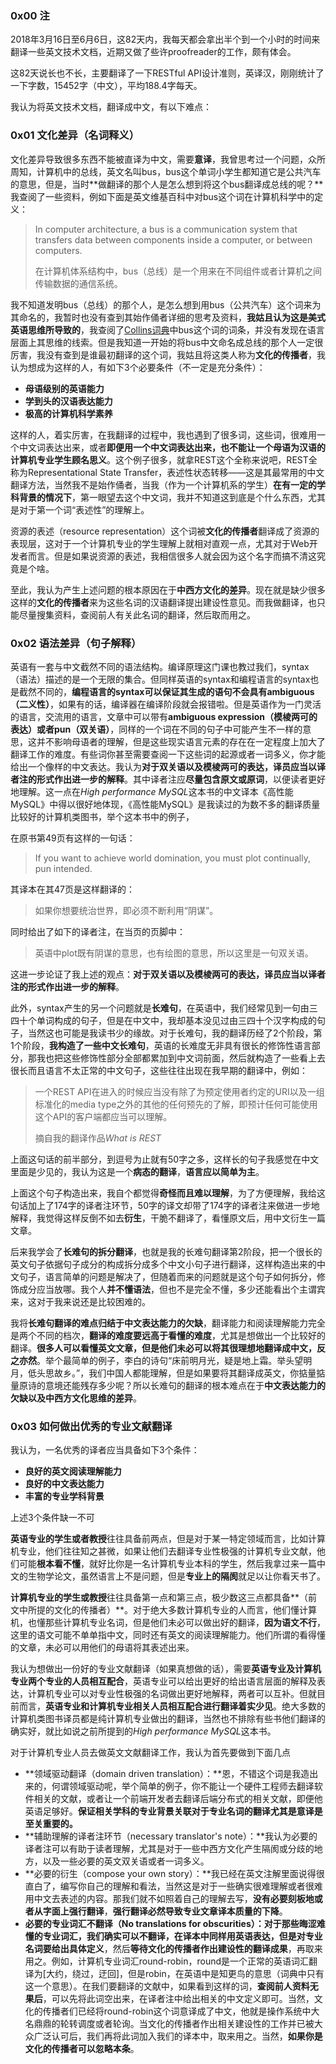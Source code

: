 ### 0x00 注

2018年3月16日至6月6日，这82天内，我每天都会拿出半个到一个小时的时间来翻译一些英文技术文档，近期又做了些许proofreader的工作，颇有体会。

这82天说长也不长，主要翻译了一下RESTful API设计准则，英译汉，刚刚统计了一下字数，15452字（中文），平均188.4字每天。

我认为将英文技术文档，翻译成中文，有以下难点：

### 0x01 文化差异（名词释义）

文化差异导致很多东西不能被直译为中文，需要**意译**，我曾思考过一个问题，众所周知，计算机中的总线，英文名叫bus，bus这个单词小学生都知道它是公共汽车的意思，但是，当时**做翻译的那个人是怎么想到将这个bus翻译成总线的呢？**我查阅了一些资料，例如下面是英文维基百科中对bus这个词在计算机科学中的定义：

> In computer architecture, a bus is a communication system that transfers data between components inside a computer, or between computers.  
>
> 在计算机体系结构中，bus（总线）是一个用来在不同组件或者计算机之间传输数据的通信系统。

我不知道发明bus（总线）的那个人，是怎么想到用bus（公共汽车）这个词来为其命名的，我暂时也没有查到其始作俑者详细的思考及资料，**我姑且认为这是美式英语思维所导致的**，我查阅了[Collins词典](https://www.collinsdictionary.com/us/dictionary/english/bus)中bus这个词的词条，并没有发现在语言层面上其思维的线索。但是我知道一开始的将bus中文命名成总线的那个人一定很厉害，我没有查到是谁最初翻译的这个词，我姑且将这类人称为**文化的传播者**，我认为想成为这样的人，有如下3个必要条件（不一定是充分条件）：

* **母语级别的英语能力**
* **学到头的汉语表达能力**
* **极高的计算机科学素养**

这样的人，着实厉害，在我翻译的过程中，我也遇到了很多词，这些词，很难用一个中文词表达出来，或者**即便用一个中文词表达出来，也不能让一个母语为汉语的计算机专业学生顾名思义**。这个例子很多，就拿REST这个全称来说吧，REST全称为Representational State Transfer，表述性状态转移——这是其最常用的中文翻译方法，当然我不是始作俑者，当我（作为一个计算机系的学生）**在有一定的学科背景的情况下**，第一眼望去这个中文词，我并不知道这到底是个什么东西，尤其是对于第一个词“表述性”的理解上。

资源的表述（resource representation）这个词被**文化的传播者**翻译成了资源的表现层，这对于一个计算机专业的学生理解上就相对直观一点，尤其对于Web开发者而言。但是如果说资源的表述，我相信很多人就会因为这个名字而搞不清这究竟是个啥。

至此，我认为产生上述问题的根本原因在于**中西方文化的差异**。现在就是缺少很多这样的**文化的传播者**来为这些名词的汉语翻译提出建设性意见。而我做翻译，也只能尽量搜集资料，查阅前人有关此名词的翻译，然后取而用之。

### 0x02 语法差异（句子解释）

英语有一套与中文截然不同的语法结构。编译原理这门课也教过我们，syntax（语法）描述的是一个无限的集合。但同样英语的syntax和编程语言的syntax也是截然不同的，**编程语言的syntax可以保证其生成的语句不会具有ambiguous（二义性）**，如果有的话，编译器在编译阶段就会报错啦。但是英语作为一门灵活的语言，交流用的语言，文章中可以带有**ambiguous expression（模棱两可的表达）**或者**pun（双关语）**，同样的一个词在不同的句子中可能产生不一样的意思，这并不影响母语者的理解，但是这些现实语言元素的存在在一定程度上加大了翻译工作的难度。有些词你甚至需要查阅一下这些词的起源或者一词多义，你才能给出一个像样的中文表达。我认为**对于双关语以及模棱两可的表达，译员应当以译者注的形式作出进一步的解释**。其中译者注应**尽量包含原文或原词**，以便读者更好地理解。这一点在*High performance MySQL*这本书的中文译本《高性能MySQL》中得以很好地体现，《高性能MySQL》是我读过的为数不多的翻译质量比较好的计算机类图书，举个这本书中的例子，

在原书第49页有这样的一句话：

> If you want to achieve world domination, you must plot continually, pun intended.

其译本在其47页是这样翻译的：

> 如果你想要统治世界，即必须不断利用“阴谋”。

同时给出了如下的译者注，在当页的页脚中：

> 英语中plot既有阴谋的意思，也有绘图的意思，所以这里是一句双关语。

这进一步论证了我上述的观点：**对于双关语以及模棱两可的表达，译员应当以译者注的形式作出进一步的解释**。

此外，syntax产生的另一个问题就是**长难句**，在英语中，我们经常见到一句由三四十个单词构成的句子，但是在中文中，我却基本没见过由三四十个汉字构成的句子，当然这也可能是我读书少的缘故。对于长难句，我的翻译历经了2个阶段，第1个阶段，**我构造了一些中文长难句**，英语的长难度无非具有很长的修饰性语言部分，那我也把这些修饰性部分全部都累加到中文词前面，然后就构造了一些看上去很长而且语言不太正常的中文句子，这些往往出现在我早期的翻译中，例如：

> 一个REST API在进入的时候应当没有除了为预定使用者约定的URI以及一组标准化的media type之外的其他的任何预先的了解，即预计任何可能使用这个API的客户端都应当可以理解。
>
> 摘自我的翻译作品*What is REST*

上面这句话的前半部分，到逗号为止就有50字之多，这样长的句子我感觉在中文里面是少见的，我认为这是一个**病态的翻译**，**语言应以简单为主**。

上面这个句子构造出来，我自个都觉得**奇怪而且难以理解**，为了方便理解，我给这句话加上了174字的译者注环节，50字的译文却带了174字的译者注来做进一步地解释，我觉得这样反倒不如去**衍生**，干脆不翻译了，看懂原文后，用中文衍生一篇文章。

后来我学会了**长难句的拆分翻译**，也就是我的长难句翻译第2阶段，把一个很长的英文句子依据句子成分的构成拆分成多个中文小句子进行翻译，这样构造出来的中文句子，语言简单的问题是解决了，但随着而来的问题就是这个句子如何拆分，修饰成分应当放哪。我个人**并不懂语法**，但也不是完全不懂，多少还能看出个主谓宾来，这对于我来说还是比较困难的。

我将**长难句翻译的难点归结于中文表达能力的欠缺**，翻译能力和阅读理解能力完全是两个不同的档次，**翻译的难度要远高于看懂的难度**，尤其是想做出一个比较好的翻译。**很多人可以看懂英文文章，但是他们未必可以将其很理想地翻译成中文，反之亦然**。举个最简单的例子，李白的诗句“床前明月光，疑是地上霜。举头望明月，低头思故乡。”，我们中国人都能理解，但是如果要将其翻译成英文，你掂量掂量原诗的意境还能残存多少呢？所以长难句的翻译的根本难点在于**中文表达能力的欠缺以及中西方文化思维的差异**。

### 0x03 如何做出优秀的专业文献翻译

我认为，一名优秀的译者应当具备如下3个条件：

* **良好的英文阅读理解能力**
* **良好的中文表达能力**
* **丰富的专业学科背景**

上述3个条件缺一不可

**英语专业的学生或者教授**往往具备前两点，但是对于某一特定领域而言，比如计算机专业，他们往往知之甚微，如果让他们去翻译专业性极强的计算机专业文献，他们可能**根本看不懂**，就好比你是一名计算机专业本科的学生，然后我拿过来一篇中文的生物学论文，虽然语言上不是问题，但是**专业上的隔阂**就足以让你看天书了。

**计算机专业的学生或教授**往往具备第一点和第三点，极少数这三点都具备**（前文中所提的文化的传播者）**。对于绝大多数计算机专业的人而言，他们懂计算机，也懂那些计算机专业名词，但是他们未必可以做出好的翻译，**因为语文不行**，这里的语文可能不单单指中文，同时还有英文的阅读理解能力。他们所谓的看得懂的文章，未必可以用他们的母语将其表述出来。

我认为想做出一份好的专业文献翻译（如果真想做的话），需要**英语专业及计算机专业两个专业的人员相互配合**，英语专业可以给出更好的给出语言层面的解释及表达，计算机专业可以对专业性极强的名词做出更好地解释，两者可以互补。但就目前而言，**英语专业和计算机专业相关人员相互配合进行翻译着实少见**。绝大多数的计算机类图书译员都是纯计算机专业做出的翻译，当然也不排除有些书他们翻译的确实好，就比如说之前所提到的*High performance MySQL*这本书。

对于计算机专业人员去做英文文献翻译工作，我认为首先要做到下面几点

* **领域驱动翻译（domain driven translation）：**恩，不错这个词是我造出来的，何谓领域驱动呢，举个简单的例子，你不能让一个硬件工程师去翻译软件相关的文献，或者让一个前端开发者去翻译后端分布式的相关文献，即便他英语足够好。**保证相关学科的专业背景关联对于专业名词的翻译尤其是意译是至关重要的。**
* **辅助理解的译者注环节（necessary translator's note）：**我认为必要的译者注可以有助于读者理解，尤其是对于一些中西方文化产生隔阂或分歧的地方，以及一些必要的英文双关语或者一词多义。
* **必要的衍生（compose your own story）：**我已经在英文注解里面说得很直白了，编写你自己的理解和看法，当然这是对于一些确实很难理解或者很难用中文去表述的内容。那我们就不如照着自己的理解去写，**没有必要刻板地或者从字面上强行翻译**，**强行翻译必然导致专业文章译本质量的下降**。
* **必要的专业词汇不翻译（No translations for obscurities）：**对于那些晦涩难懂的专业词汇，我们确实可以不翻译，在译本中同样用英语表达，但是**对专业名词要给出具体定义**，然后**等待文化的传播者作出建设性的翻译成果**，再取来用之。例如，计算机专业词汇round-robin，round是一个正常的英语词汇翻译为[大约，绕过，迂回]，但是robin，在英语中是知更鸟的意思（词典中只有这一个意思）。在我们要翻译的文献中，如果看到这样的词，**查阅前人资料无果后**，可以先将此词空出来，在译者注中给出相关的中文定义即可。当然，文化的传播者们已经将round-robin这个词意译成了中文，他就是操作系统中大名鼎鼎的轮转调度或者轮询。当文化的传播者作出相关建设性的工作并已被大众广泛认可后，我们再将此词加入我们的译本中，取来用之。当然，**如果你是文化的传播者可以忽略本条**。

